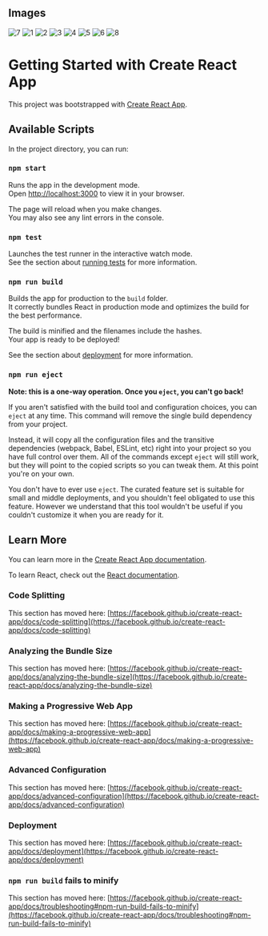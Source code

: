 Images
---------------------

![7](https://user-images.githubusercontent.com/43250848/184860699-c84227c0-9dfe-492b-8c87-9ca5140fb376.png)
![1](https://user-images.githubusercontent.com/43250848/184860705-2f6032c9-f53b-43c8-85a3-44a2b9d0610b.png)
![2](https://user-images.githubusercontent.com/43250848/184860712-17a331e9-6502-45c9-80be-fb99e1b091e2.png)
![3](https://user-images.githubusercontent.com/43250848/184860714-3a565f93-dd4b-431c-841c-a9372ef85c45.png)
![4](https://user-images.githubusercontent.com/43250848/184860717-d17a292a-bf3a-4222-a0c4-5c82bb63c144.png)
![5](https://user-images.githubusercontent.com/43250848/184860719-8bbe4673-b2f6-4299-80e0-74d54f37520a.png)
![6](https://user-images.githubusercontent.com/43250848/184860722-9a829321-38b9-4866-89b5-0919d39fe0b0.png)
![8](https://user-images.githubusercontent.com/43250848/184860814-dacd0fc4-9b44-4743-b990-682d0b454f78.png)


# Getting Started with Create React App

This project was bootstrapped with [Create React App](https://github.com/facebook/create-react-app).

## Available Scripts

In the project directory, you can run:

### `npm start`

Runs the app in the development mode.\
Open [http://localhost:3000](http://localhost:3000) to view it in your browser.

The page will reload when you make changes.\
You may also see any lint errors in the console.

### `npm test`

Launches the test runner in the interactive watch mode.\
See the section about [running tests](https://facebook.github.io/create-react-app/docs/running-tests) for more information.

### `npm run build`

Builds the app for production to the `build` folder.\
It correctly bundles React in production mode and optimizes the build for the best performance.

The build is minified and the filenames include the hashes.\
Your app is ready to be deployed!

See the section about [deployment](https://facebook.github.io/create-react-app/docs/deployment) for more information.

### `npm run eject`

**Note: this is a one-way operation. Once you `eject`, you can't go back!**

If you aren't satisfied with the build tool and configuration choices, you can `eject` at any time. This command will remove the single build dependency from your project.

Instead, it will copy all the configuration files and the transitive dependencies (webpack, Babel, ESLint, etc) right into your project so you have full control over them. All of the commands except `eject` will still work, but they will point to the copied scripts so you can tweak them. At this point you're on your own.

You don't have to ever use `eject`. The curated feature set is suitable for small and middle deployments, and you shouldn't feel obligated to use this feature. However we understand that this tool wouldn't be useful if you couldn't customize it when you are ready for it.

## Learn More

You can learn more in the [Create React App documentation](https://facebook.github.io/create-react-app/docs/getting-started).

To learn React, check out the [React documentation](https://reactjs.org/).

### Code Splitting

This section has moved here: [https://facebook.github.io/create-react-app/docs/code-splitting](https://facebook.github.io/create-react-app/docs/code-splitting)

### Analyzing the Bundle Size

This section has moved here: [https://facebook.github.io/create-react-app/docs/analyzing-the-bundle-size](https://facebook.github.io/create-react-app/docs/analyzing-the-bundle-size)

### Making a Progressive Web App

This section has moved here: [https://facebook.github.io/create-react-app/docs/making-a-progressive-web-app](https://facebook.github.io/create-react-app/docs/making-a-progressive-web-app)

### Advanced Configuration

This section has moved here: [https://facebook.github.io/create-react-app/docs/advanced-configuration](https://facebook.github.io/create-react-app/docs/advanced-configuration)

### Deployment

This section has moved here: [https://facebook.github.io/create-react-app/docs/deployment](https://facebook.github.io/create-react-app/docs/deployment)

### `npm run build` fails to minify

This section has moved here: [https://facebook.github.io/create-react-app/docs/troubleshooting#npm-run-build-fails-to-minify](https://facebook.github.io/create-react-app/docs/troubleshooting#npm-run-build-fails-to-minify)
